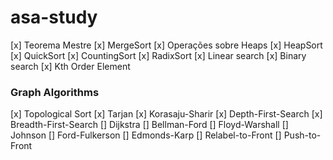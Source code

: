 # asa-study

[x] Teorema Mestre
[x] MergeSort
[x] Operações sobre Heaps
[x] HeapSort
[x] QuickSort
[x] CountingSort
[x] RadixSort
[x] Linear search
[x] Binary search
[x] Kth Order Element

### Graph Algorithms
[x] Topological Sort
[x] Tarjan
[x] Korasaju-Sharir
[x] Depth-First-Search
[x] Breadth-First-Search
[] Dijkstra
[] Bellman-Ford
[] Floyd-Warshall
[] Johnson
[] Ford-Fulkerson
[] Edmonds-Karp
[] Relabel-to-Front 
[] Push-to-Front